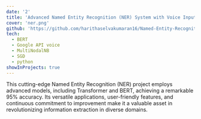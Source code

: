 ```yaml
---
date: '2'
title: 'Advanced Named Entity Recognition (NER) System with Voice Input'
cover: 'ner.png'
github: 'https://github.com/harithaselvakumaran16/Named-Entity-Recognition-Project'
tech:
  - BERT
  - Google API voice
  - MultiNodalNB
  - SGD
  - python
showInProjects: true
---
```


This cutting-edge Named Entity Recognition (NER) project employs advanced models, including Transformer and BERT, achieving a remarkable 95% accuracy. Its versatile applications, user-friendly features, and continuous commitment to improvement make it a valuable asset in revolutionizing information extraction in diverse domains.

